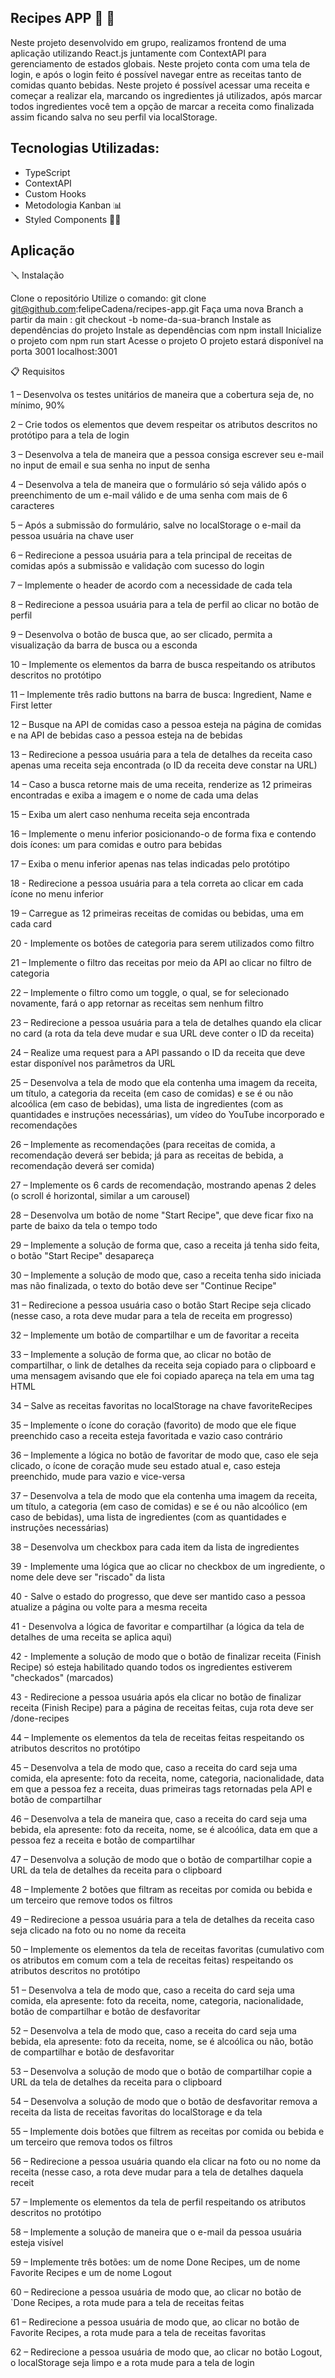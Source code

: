 ## Recipes APP 🍔 🍹

Neste projeto desenvolvido em grupo, realizamos frontend de uma aplicação utilizando React.js juntamente com ContextAPI para gerenciamento de estados globais. Neste projeto conta com uma tela de login, e após o login feito é possível navegar entre as receitas tanto de comidas quanto bebidas. Neste projeto é possível acessar uma receita e começar a realizar ela, marcando os ingredientes já utilizados, após marcar todos ingredientes você tem a opção de marcar a receita como finalizada assim ficando salva no seu perfil via localStorage.

## Tecnologias Utilizadas:

 - TypeScript
 - ContextAPI
 - Custom Hooks
 - Metodologia Kanban 📊
 - Styled Components 💅🏻

## Aplicação

🪛 Instalação

Clone o repositório
Utilize o comando: git clone [git@github.com](mailto:git@github.com):felipeCadena/recipes-app.git
Faça uma nova Branch a partir da main :
git checkout -b nome-da-sua-branch
Instale as dependências do projeto
Instale as dependências com npm install
Inicialize o projeto com npm run start
Acesse o projeto
O projeto estará disponível na porta 3001 localhost:3001

📋 Requisitos

1 – Desenvolva os testes unitários de maneira que a cobertura seja de, no mínimo, 90%

2 – Crie todos os elementos que devem respeitar os atributos descritos no protótipo para a tela de login

3 – Desenvolva a tela de maneira que a pessoa consiga escrever seu e-mail no input de email e sua senha no input de senha

4 – Desenvolva a tela de maneira que o formulário só seja válido após o preenchimento de um e-mail válido e de uma senha com mais de 6 caracteres

5 – Após a submissão do formulário, salve no localStorage o e-mail da pessoa usuária na chave user

6 – Redirecione a pessoa usuária para a tela principal de receitas de comidas após a submissão e validação com sucesso do login

7 – Implemente o header de acordo com a necessidade de cada tela

8 – Redirecione a pessoa usuária para a tela de perfil ao clicar no botão de perfil

9 – Desenvolva o botão de busca que, ao ser clicado, permita a visualização da barra de busca ou a esconda

10 – Implemente os elementos da barra de busca respeitando os atributos descritos no protótipo

11 – Implemente três radio buttons na barra de busca: Ingredient, Name e First letter

12 – Busque na API de comidas caso a pessoa esteja na página de comidas e na API de bebidas caso a pessoa esteja na de bebidas

13 – Redirecione a pessoa usuária para a tela de detalhes da receita caso apenas uma receita seja encontrada (o ID da receita deve constar na URL)

14 – Caso a busca retorne mais de uma receita, renderize as 12 primeiras encontradas e exiba a imagem e o nome de cada uma delas

15 – Exiba um alert caso nenhuma receita seja encontrada

16 – Implemente o menu inferior posicionando-o de forma fixa e contendo dois ícones: um para comidas e outro para bebidas

17 – Exiba o menu inferior apenas nas telas indicadas pelo protótipo

18 - Redirecione a pessoa usuária para a tela correta ao clicar em cada ícone no menu inferior

19 – Carregue as 12 primeiras receitas de comidas ou bebidas, uma em cada card

20 - Implemente os botões de categoria para serem utilizados como filtro

21 – Implemente o filtro das receitas por meio da API ao clicar no filtro de categoria

22 – Implemente o filtro como um toggle, o qual, se for selecionado novamente, fará o app retornar as receitas sem nenhum filtro

23 – Redirecione a pessoa usuária para a tela de detalhes quando ela clicar no card (a rota da tela deve mudar e sua URL deve conter o ID da receita)

24 – Realize uma request para a API passando o ID da receita que deve estar disponível nos parâmetros da URL

25 – Desenvolva a tela de modo que ela contenha uma imagem da receita, um título, a categoria da receita (em caso de comidas) e se é ou não alcoólica (em caso de bebidas), uma lista de ingredientes (com as quantidades e instruções necessárias), um vídeo do YouTube incorporado e recomendações

26 – Implemente as recomendações (para receitas de comida, a recomendação deverá ser bebida; já para as receitas de bebida, a recomendação deverá ser comida)

27 – Implemente os 6 cards de recomendação, mostrando apenas 2 deles (o scroll é horizontal, similar a um carousel)

28 – Desenvolva um botão de nome "Start Recipe", que deve ficar fixo na parte de baixo da tela o tempo todo

29 – Implemente a solução de forma que, caso a receita já tenha sido feita, o botão "Start Recipe" desapareça

30 – Implemente a solução de modo que, caso a receita tenha sido iniciada mas não finalizada, o texto do botão deve ser "Continue Recipe"

31 – Redirecione a pessoa usuária caso o botão Start Recipe seja clicado (nesse caso, a rota deve mudar para a tela de receita em progresso)

32 – Implemente um botão de compartilhar e um de favoritar a receita

33 – Implemente a solução de forma que, ao clicar no botão de compartilhar, o link de detalhes da receita seja copiado para o clipboard e uma mensagem avisando que ele foi copiado apareça na tela em uma tag HTML

34 – Salve as receitas favoritas no localStorage na chave favoriteRecipes

35 – Implemente o ícone do coração (favorito) de modo que ele fique preenchido caso a receita esteja favoritada e vazio caso contrário

36 – Implemente a lógica no botão de favoritar de modo que, caso ele seja clicado, o ícone de coração mude seu estado atual e, caso esteja preenchido, mude para vazio e vice-versa

37 – Desenvolva a tela de modo que ela contenha uma imagem da receita, um título, a categoria (em caso de comidas) e se é ou não alcoólico (em caso de bebidas), uma lista de ingredientes (com as quantidades e instruções necessárias)

38 – Desenvolva um checkbox para cada item da lista de ingredientes

39 - Implemente uma lógica que ao clicar no checkbox de um ingrediente, o nome dele deve ser "riscado" da lista

40 - Salve o estado do progresso, que deve ser mantido caso a pessoa atualize a página ou volte para a mesma receita

41 - Desenvolva a lógica de favoritar e compartilhar (a lógica da tela de detalhes de uma receita se aplica aqui)

42 - Implemente a solução de modo que o botão de finalizar receita (Finish Recipe) só esteja habilitado quando todos os ingredientes estiverem "checkados" (marcados)

43 - Redirecione a pessoa usuária após ela clicar no botão de finalizar receita (Finish Recipe) para a página de receitas feitas, cuja rota deve ser /done-recipes

44 – Implemente os elementos da tela de receitas feitas respeitando os atributos descritos no protótipo

45 – Desenvolva a tela de modo que, caso a receita do card seja uma comida, ela apresente: foto da receita, nome, categoria, nacionalidade, data em que a pessoa fez a receita, duas primeiras tags retornadas pela API e botão de compartilhar

46 – Desenvolva a tela de maneira que, caso a receita do card seja uma bebida, ela apresente: foto da receita, nome, se é alcoólica, data em que a pessoa fez a receita e botão de compartilhar

47 – Desenvolva a solução de modo que o botão de compartilhar copie a URL da tela de detalhes da receita para o clipboard

48 – Implemente 2 botões que filtram as receitas por comida ou bebida e um terceiro que remove todos os filtros

49 – Redirecione a pessoa usuária para a tela de detalhes da receita caso seja clicado na foto ou no nome da receita

50 – Implemente os elementos da tela de receitas favoritas (cumulativo com os atributos em comum com a tela de receitas feitas) respeitando os atributos descritos no protótipo

51 – Desenvolva a tela de modo que, caso a receita do card seja uma comida, ela apresente: foto da receita, nome, categoria, nacionalidade, botão de compartilhar e botão de desfavoritar

52 – Desenvolva a tela de modo que, caso a receita do card seja uma bebida, ela apresente: foto da receita, nome, se é alcoólica ou não, botão de compartilhar e botão de desfavoritar

53 – Desenvolva a solução de modo que o botão de compartilhar copie a URL da tela de detalhes da receita para o clipboard

54 – Desenvolva a solução de modo que o botão de desfavoritar remova a receita da lista de receitas favoritas do localStorage e da tela

55 – Implemente dois botões que filtrem as receitas por comida ou bebida e um terceiro que remova todos os filtros

56 – Redirecione a pessoa usuária quando ela clicar na foto ou no nome da receita (nesse caso, a rota deve mudar para a tela de detalhes daquela receit

57 – Implemente os elementos da tela de perfil respeitando os atributos descritos no protótipo

58 – Implemente a solução de maneira que o e-mail da pessoa usuária esteja visível

59 – Implemente três botões: um de nome Done Recipes, um de nome Favorite Recipes e um de nome Logout

60 – Redirecione a pessoa usuária de modo que, ao clicar no botão de `Done Recipes, a rota mude para a tela de receitas feitas

61 – Redirecione a pessoa usuária de modo que, ao clicar no botão de Favorite Recipes, a rota mude para a tela de receitas favoritas

62 – Redirecione a pessoa usuária de modo que, ao clicar no botão Logout, o localStorage seja limpo e a rota mude para a tela de login

